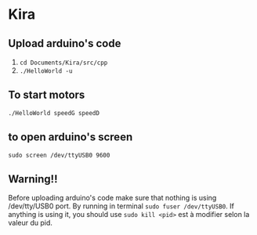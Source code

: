 # Kira

## Upload arduino's code

1. ``` cd Documents/Kira/src/cpp ```
2. ``` ./HelloWorld -u ```

## To start motors

``` ./HelloWorld speedG speedD ```

## to open arduino's screen

``` sudo screen /dev/ttyUSB0 9600 ```

## Warning!!

Before uploading arduino's code make sure that nothing is using /dev/tty/USB0 port.
By running in terminal ``` sudo fuser /dev/ttyUSB0 ```.
If anything is using it, you should use ``` sudo kill <pid> ``` <pid> est à modifier selon la valeur du pid.

